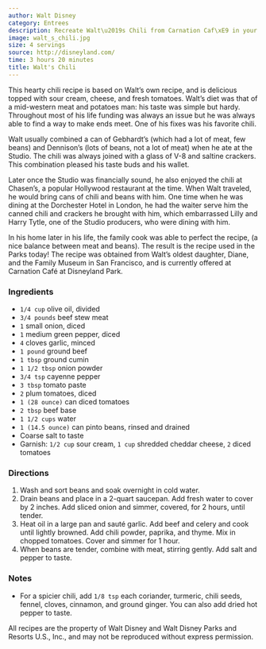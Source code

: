 ```yaml
---
author: Walt Disney
category: Entrees
description: Recreate Walt\u2019s Chili from Carnation Caf\xE9 in your own kitchen!
image: walt_s_chili.jpg
size: 4 servings
source: http://disneyland.com/
time: 3 hours 20 minutes
title: Walt's Chili
---
```


This hearty chili recipe is based on Walt’s own recipe, and is delicious topped with sour cream, cheese, and fresh tomatoes. Walt’s diet was that of a mid-western meat and potatoes man: his taste was simple but hardy. Throughout most of his life funding was always an issue but he was always able to find a way to make ends meet. One of his fixes was his favorite chili.

Walt usually combined a can of Gebhardt’s (which had a lot of meat, few beans) and Dennison’s (lots of beans, not a lot of meat) when he ate at the Studio. The chili was always joined with a glass of V-8 and saltine crackers. This combination pleased his taste buds and his wallet.

Later once the Studio was financially sound, he also enjoyed the chili at Chasen’s, a popular Hollywood restaurant at the time. When Walt traveled, he would bring cans of chili and beans with him. One time when he was dining at the Dorchester Hotel in London, he had the waiter serve him the canned chili and crackers he brought with him, which embarrassed Lilly and Harry Tytle, one of the Studio producers, who were dining with him.

In his home later in his life, the family cook was able to perfect the recipe, (a nice balance between meat and beans). The result is the recipe used in the Parks today! The recipe was obtained from Walt’s oldest daughter, Diane, and the Family Museum in San Francisco, and is currently offered at Carnation Café at Disneyland Park.

### Ingredients

* `1/4 cup` olive oil, divided
* `3/4 pounds` beef stew meat
* `1` small onion, diced
* `1` medium green pepper, diced
* `4` cloves garlic, minced
* `1 pound` ground beef
* `1 tbsp` ground cumin
* `1 1/2 tbsp` onion powder
* `3/4 tsp` cayenne pepper
* `3 tbsp` tomato paste
* `2` plum tomatoes, diced
* `1 (28 ounce)` can diced tomatoes
* `2 tbsp` beef base
* `1 1/2 cups` water
* `1 (14.5 ounce)` can pinto beans, rinsed and drained
* Coarse salt to taste
* Garnish: `1/2 cup` sour cream, `1 cup` shredded cheddar cheese, `2` diced tomatoes

### Directions

1. Wash and sort beans and soak overnight in cold water.
2. Drain beans and place in a 2-quart saucepan. Add fresh water to cover by 2 inches. Add sliced onion and simmer, covered, for 2 hours, until tender.
3. Heat oil in a large pan and sauté garlic. Add beef and celery and cook until lightly browned. Add chili powder, paprika, and thyme. Mix in chopped tomatoes. Cover and simmer for 1 hour.
4. When beans are tender, combine with meat, stirring gently. Add salt and pepper to taste.

### Notes

- For a spicier chili, add `1/8 tsp` each coriander, turmeric, chili seeds, fennel, cloves, cinnamon, and ground ginger. You can also add dried hot pepper to taste.

All recipes are the property of Walt Disney and Walt Disney Parks and Resorts U.S., Inc., and may not be reproduced without express permission.
